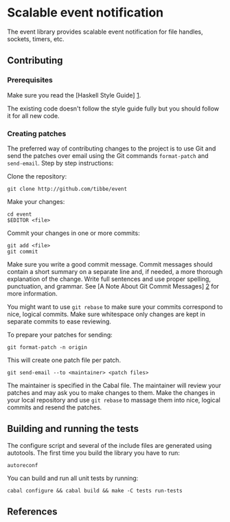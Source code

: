 Scalable event notification
===========================

The event library provides scalable event notification for file
handles, sockets, timers, etc.

Contributing
------------

### Prerequisites

Make sure you read the [Haskell Style Guide] [1].

The existing code doesn't follow the style guide fully but you should
follow it for all new code.

### Creating patches

The preferred way of contributing changes to the project is to use Git
and send the patches over email using the Git commands `format-patch`
and `send-email`.  Step by step instructions:

Clone the repository:

    git clone http://github.com/tibbe/event

Make your changes:

    cd event
    $EDITOR <file>

Commit your changes in one or more commits:

    git add <file>
    git commit

Make sure you write a good commit message.  Commit messages should
contain a short summary on a separate line and, if needed, a more
thorough explanation of the change.  Write full sentences and use
proper spelling, punctuation, and grammar.  See
[A Note About Git Commit Messages] [2] for more information.

You might want to use `git rebase` to make sure your commits
correspond to nice, logical commits.  Make sure whitespace only
changes are kept in separate commits to ease reviewing.

To prepare your patches for sending:

    git format-patch -n origin

This will create one patch file per patch.

    git send-email --to <maintainer> <patch files>

The maintainer is specified in the Cabal file.  The maintainer will
review your patches and may ask you to make changes to them.  Make the
changes in your local repository and use `git rebase` to massage them
into nice, logical commits and resend the patches.

Building and running the tests
------------------------------

The configure script and several of the include files are generated
using autotools.  The first time you build the library you have to
run:

    autoreconf

You can build and run all unit tests by running:

    cabal configure && cabal build && make -C tests run-tests

References
----------

[1]: http://github.com/tibbe/haskell-style-guide
[2]: http://www.tpope.net/node/106
